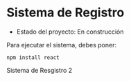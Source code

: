 <h1> Sistema de Registro </h1>

- Estado del proyecto: En construcción

Para ejecutar el sistema, debes poner:

```npm install react```

Sistema de Resgistro 2
